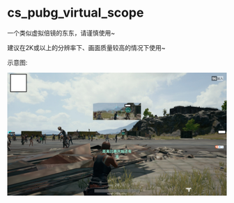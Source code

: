 # cs_pubg_virtual_scope

一个类似虚拟倍镜的东东，请谨慎使用~

建议在2K或以上的分辨率下、画面质量较高的情况下使用~

示意图:

![examples](test.jpg "examples")
